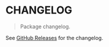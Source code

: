 # CHANGELOG

> Package changelog.

See [GitHub Releases](https://github.com/stdlib-js/complex-ctors/releases) for the changelog.